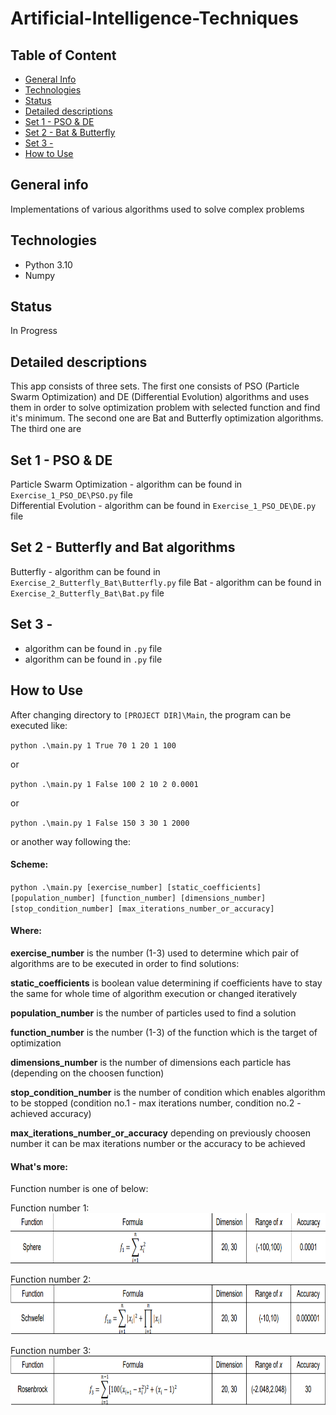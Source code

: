 # Artificial-Intelligence-Techniques

## Table of Content
* [General Info](#setup)
* [Technologies](#technologies)
* [Status](#status)
* [Detailed descriptions](#detailed-descriptions)
* [Set 1 - PSO & DE](#set-1-pso-&-de) 
* [Set 2 - Bat & Butterfly](#set-2-bat-&-butterfly)
* [Set 3 - ](#set-3-)
* [How to Use](#how-to-use)

## General info
Implementations of various algorithms used to solve complex problems

## Technologies
- Python 3.10
- Numpy

## Status
In Progress

## Detailed descriptions
This app consists of three sets.
The first one consists of PSO (Particle Swarm Optimization) and DE (Differential Evolution) algorithms and uses them in order to solve optimization problem with selected function and find it's minimum.
The second one are Bat and Butterfly optimization algorithms.
The third one are

## Set 1 - PSO & DE    
Particle Swarm Optimization - algorithm can be found in `Exercise_1_PSO_DE\PSO.py` file      
Differential Evolution - algorithm can be found in `Exercise_1_PSO_DE\DE.py` file              
 
## Set 2 - Butterfly and Bat algorithms
Butterfly - algorithm can be found in `Exercise_2_Butterfly_Bat\Butterfly.py` file
Bat - algorithm can be found in `Exercise_2_Butterfly_Bat\Bat.py` file  

## Set 3 -    
 - algorithm can be found in `.py` file      
 - algorithm can be found in `.py` file

## How to Use
After changing directory to `[PROJECT DIR]\Main`, the program can be executed like:

`python .\main.py 1 True 70 1 20 1 100`

or

`python .\main.py 1 False 100 2 10 2 0.0001`

or

`python .\main.py 1 False 150 3 30 1 2000`

or another way following the:
    
#### Scheme:
`python .\main.py [exercise_number] [static_coefficients] [population_number] [function_number] [dimensions_number] [stop_condition_number] [max_iterations_number_or_accuracy]`
    
#### Where:

**exercise_number** is the number (1-3) used to determine which pair of algorithms are to be executed in order to find solutions:

**static_coefficients** is boolean value determining if coefficients have to stay the same for whole time of algorithm execution or changed iteratively

**population_number** is the number of particles used to find a solution

**function_number** is the number (1-3) of the function which is the target of optimization

**dimensions_number** is the number of dimensions each particle has (depending on the choosen function)

**stop_condition_number** is the number of condition which enables algorithm to be stopped (condition no.1 - max iterations number, condition no.2 - achieved accuracy)

**max_iterations_number_or_accuracy** depending on previously choosen number it can be max iterations number or the accuracy to be achieved

#### What's more:
Function number is one of below:

Function number 1:    
<img src="https://github.com/ljaniszewski00/Artificial-Intelligence-Techniques/blob/master/Assets/Sphere%20function%20description.png?raw=true" width="850" height="80"> 

Function number 2:    
<img src="https://github.com/ljaniszewski00/Artificial-Intelligence-Techniques/blob/master/Assets/Schwefel%20function%20description.png?raw=true" width="850" height="80"> 

Function number 3:     
<img src="https://github.com/ljaniszewski00/Artificial-Intelligence-Techniques/blob/master/Assets/Rosenbrock%20function%20description.png?raw=true" width="850" height="80"> 
